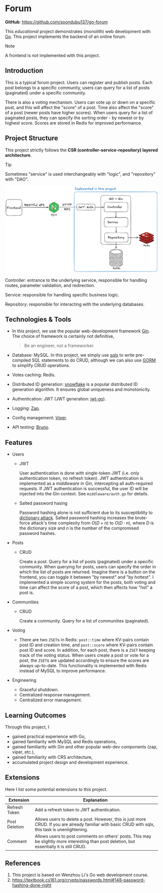 <Badge type="tip" text="go" />
<Badge type="tip" text="gin" />
<Badge type="tip" text="mysql" />
<Badge type="tip" text="redis" />
<Badge type="tip" text="web-development" />
<Badge type="tip" text="backend" />
<Badge type="tip" text="monolith" />
<Badge type="info" text="educational-project" />

# Forum

**GitHub**: https://github.com/soondubu137/go-forum

This *educational* project demonstrates (monolith) web development with [Go](https://go.dev). This project implements the backend of an online forum.

> [!NOTE]
>
> A frontend is *not* implemented with this project.

## Introduction

This is a typical forum project. Users can register and publish posts. Each post belongs to a specific community, users can query for a list of posts (paginated) under a specific community.

There is also a voting mechanism. Users can vote up or down on a specific post, and this will affect the "score" of a post. Time also affect the "score" of a post (newer posts have higher scores). When users query for a list of paginated posts, they can specify the sorting order - by newest or by highest score. Scores are stored in Redis for improved performance.

## Project Structure

This project strictly follows the **CSR (controller-service-repository) layered architecture**.

> [!TIP]
>
> Sometimes "service" is used interchangeably with "logic", and "repository" with "DAO".

![go-forum structure](./images/forum-structure.png)

Controller: entrance to the underlying service, responsible for handling routes, parameter validation, and redirection.

Service: responsible for handling specific business logic.

Repository: responsible for interacting with the underlying databases.

## Technologies & Tools

- In this project, we use the popular web-development framework [Gin](https://github.com/gin-gonic/gin). The choice of framework is certainly not definitive,

  > Be an engineer, not a frameworker.

- Database: MySQL. In this project, we simply use [sqlx](https://github.com/jmoiron/sqlx) to write pre-compiled SQL statements to do CRUD, although we can also use [GORM](https://github.com/go-gorm/gorm) to simplify CRUD operations.

- Votes caching: Redis.

- Distributed ID generation: [snowflake](https://en.wikipedia.org/wiki/Snowflake_ID) is a popular distributed ID generation algorithm. It ensures global uniqueness and monotonicity.

- Authentication: JWT (JWT generation: [jwt-go](github.com/dgrijalva/jwt-go)).

- Logging: [Zap](https://github.com/uber-go/zap).

- Config management: [Viper](github.com/spf13/viper).

- API testing: [Bruno](https://github.com/usebruno/bruno).

## Features

- Users

  - JWT

    User authentication is done with single-token JWT (i.e. only authentication token, no refresh token). JWT authentication is implemented as a *middleware* in Gin, intercepting all auth-required requests. If JWT authentication is successful, the user ID will be injected into the Gin context. See `middleware/auth.go` for details.

  - Salted password hasing

    Password hashing alone is not sufficient due to its susceptibility to [dictionary attack](https://en.wikipedia.org/wiki/Dictionary_attack). Salted password hashing increases the brute-force attack's time complexity from $O(D+n)$ to $O(D\cdot n)$, where $D$ is the dictionary size and $n$ is the number of the compromised password hashes.

- Posts

  - CRUD

    Create a post. Query for a list of posts (paginated) under a specific community. When querying for posts, users can specify the order in which the list of posts are returned. Imagine there is a button on the frontend, you can toggle it between "by newest" and "by hottest". I implemented a simple scoring system for the posts, both voting and time can affect the score of a post, which then affects how "hot" a post is.

- Communities

  - CRUD

    Create a community. Query for a list of communities (paginated).

- Voting

  - There are two `ZSET`s in Redis: `post::time` where KV-pairs contain post ID and creation time, and `post::score` where KV-pairs contain post ID and score. In addition, for each post, there is a `ZSET` keeping track of the voting status. When users create a post or vote for a post, the `ZSET`s are updated accordingly to ensure the scores are always up-to-date. This functionality is implemented with Redis instead of MySQL to improve performance.

- Engineering

  - Graceful shutdown.
  - Centralized response management.
  - Centralized error management.


## Learning Outcomes

Through this project, I

- gained practical experience with Go,
- gained familiarity with MySQL and Redis operations,
- gained familiarity with Gin and other popular web-dev components (zap, viper, etc.),
- gained familiarity with CRS architecture,
- accumulated project design and development experience.

## Extensions

Here I list some potential extensions to this project.

| Extension     | Explanation                                                  |
| ------------- | ------------------------------------------------------------ |
| Refresh Token | Add a refresh token to JWT authentication.                   |
| Post Deletion | Allows users to delete a post. However, this is just more CRUD. If you are already familiar with basic CRUD with sqlx, this task is unenlightening. |
| Comment       | Allows users to post comments on others' posts. This may be slightly more interesting than post deletion, but essentially it is still CRUD. |

## References

1. This project is based on Wenzhou Li's Go web development course.
2. https://textbook.cs161.org/crypto/passwords.html#148-password-hashing-done-right
